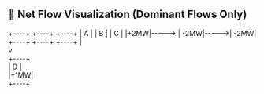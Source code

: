 ## 🔄 Net Flow Visualization (Dominant Flows Only)

+----+       +----+       +----+
| A  |       | B  |       | C  |
|+2MW|-----> | -2MW|----->| -2MW|
+----+       +----+       +----+
  |                       
  v                       
+----+                    
| D  |                    
|+1MW|                    
+----+                    
